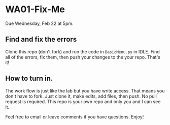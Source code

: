 # WA01-Fix-Me
Due Wednesday, Feb 22 at 5pm.

## Find and fix the errors

Clone this repo (don't fork) and run the code in `BasicMenu.py` in IDLE. Find all of the errors, fix them, then push your changes to the your repo. That's it!

## How to turn in.

The work flow is just like the lab but you have write access. That means you don't have to fork. Just clone it, make edits, add files, then push. No pull request is required. This repo is your own repo and only you and I can see it.

Feel free to email or leave comments if you have questions. Enjoy!
